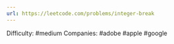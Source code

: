 ```yaml
---
url: https://leetcode.com/problems/integer-break
---
```


Difficulty: #medium
Companies: #adobe #apple #google